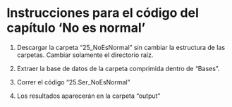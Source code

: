 Instrucciones para el código del capítulo ‘No es normal’
================

1.  Descargar la carpeta “25\_NoEsNormal” sin cambiar la estructura de
    las carpetas. Cambiar solamente el directorio raíz.

2.  Extraer la base de datos de la carpeta comprimida dentro de “Bases”.

3.  Correr el código “25.Ser\_NoEsNormal”

4.  Los resultados aparecerán en la carpeta “output”

